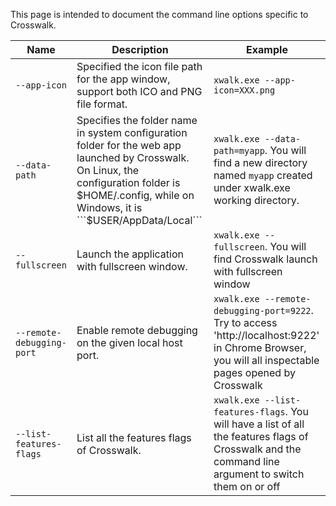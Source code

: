 This page is intended to document the command line options specific to Crosswalk.

|   Name     |    Description     |     Example
-------------|--------------------|------------------
```--app-icon``` | Specified the icon file path for the app window, support both ICO and PNG file format. | ```xwalk.exe --app-icon=XXX.png``` 
```--data-path```  | Specifies the folder name in system configuration folder for the web app launched by Crosswalk. On Linux, the configuration folder is $HOME/.config, while on Windows, it is ```$USER/AppData/Local``` | ```xwalk.exe --data-path=myapp```. You will find a new directory named ```myapp``` created under xwalk.exe working directory. 
```--fullscreen``` | Launch the application with fullscreen window. | ```xwalk.exe --fullscreen```. You will find Crosswalk launch with fullscreen window
```--remote-debugging-port``` | Enable remote debugging on the given local host port. | ```xwalk.exe --remote-debugging-port=9222```. Try to access 'http://localhost:9222' in Chrome Browser, you will all inspectable pages opened by Crosswalk 
```--list-features-flags``` | List all the features flags of Crosswalk. | ```xwalk.exe --list-features-flags```. You will have a list of all the features flags of Crosswalk and the command line argument to switch them on or off